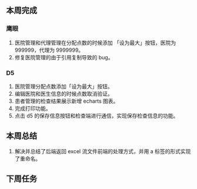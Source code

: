## 本周完成

### 鹰眼

1. 医院管理和代理管理在分配点数的时候添加 「设为最大」按钮，医院为 999999，代理为 9999999。
2. 修复医院管理的由于引用复制导致的 bug。

### D5

1. 医院管理分配点数添加「设为最大」按钮。
2. 编辑医院和医生信息的时候点数取消验证。
3. 患者管理的检查结果展示新增 echarts 图表。
4. 完成打印功能。
5. 点击 d5 的保存信息按钮和检查端进行通信，实现保存检查信息的功能。 

## 本周总结

1. 解决并总结了后端返回 excel 流文件前端的处理方式，并用 a 标签的形式实现了重命名。

## 下周任务